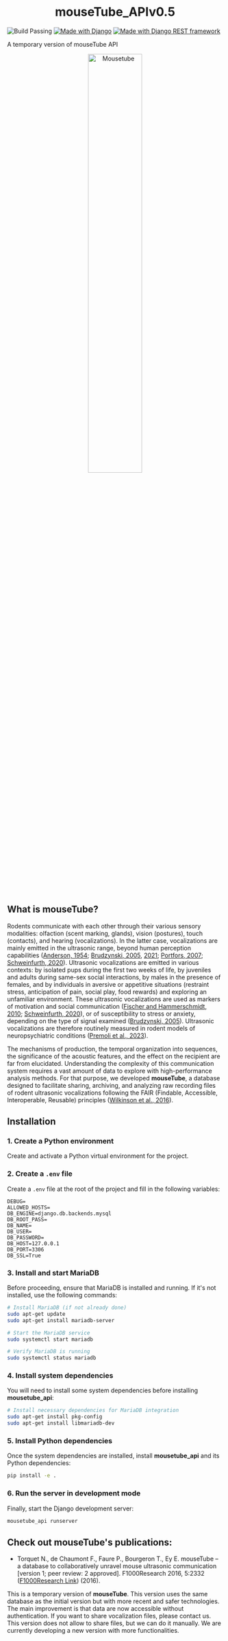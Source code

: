<h1 align="center">mouseTube_APIv0.5</h1>

![Build Passing](https://img.shields.io/github/actions/workflow/status/mouseTube/mousetube_APIv0.5/ci.yml?branch=ci_readme)
[![Made with Django](https://img.shields.io/badge/Made%20with-Django-blue)](https://www.djangoproject.com/)
[![Made with Django REST framework](https://img.shields.io/badge/Made%20with-Django%20REST%20framework-blue)](https://www.django-rest-framework.org/)

A temporary version of mouseTube API

<p align="center">
  <img src="https://mousetube.pasteur.fr/images/logo_mousetube_big.png" alt="Mousetube" width="50%">
</p>

## What is mouseTube?

Rodents communicate with each other through their various sensory modalities: olfaction (scent marking, glands), vision (postures), touch (contacts), and hearing (vocalizations). In the latter case, vocalizations are mainly emitted in the ultrasonic range, beyond human perception capabilities ([Anderson, 1954](https://doi.org/10.1126/science.119.3101.808); [Brudzynski, 2005](https://doi.org/10.1007/s10519-004-0858-3), [2021](https://doi.org/10.3390/brainsci11050605); [Portfors, 2007](https://www.metris.nl/media/documents/TypesandFunctionsofUSVinLabRatsandMice.pdf); [Schweinfurth, 2020](https://doi.org/10.7554/eLife.54020)).
Ultrasonic vocalizations are emitted in various contexts: by isolated pups during the first two weeks of life, by juveniles and adults during same-sex social interactions, by males in the presence of females, and by individuals in aversive or appetitive situations (restraint stress, anticipation of pain, social play, food rewards) and exploring an unfamiliar environment. These ultrasonic vocalizations are used as markers of motivation and social communication ([Fischer and Hammerschmidt, 2010](https://doi.org/10.1111/j.1601-183X.2010.00610.x); [Schweinfurth, 2020](https://doi.org/10.7554/eLife.54020)), or of susceptibility to stress or anxiety, depending on the type of signal examined ([Brudzynski, 2005](https://doi.org/10.1007/s10519-004-0858-3)).
Ultrasonic vocalizations are therefore routinely measured in rodent models of neuropsychiatric conditions ([Premoli et al., 2023](https://doi.org/10.1111/ejn.15957)).

The mechanisms of production, the temporal organization into sequences, the significance of the acoustic features, and the effect on the recipient are far from elucidated. Understanding the complexity of this communication system requires a vast amount of data to explore with high-performance analysis methods. For that purpose, we developed **mouseTube**, a database designed to facilitate sharing, archiving, and analyzing raw recording files of rodent ultrasonic vocalizations following the FAIR (Findable, Accessible, Interoperable, Reusable) principles ([Wilkinson et al., 2016](https://doi.org/10.1038/sdata.2016.18)).


## Installation

### 1. Create a Python environment

Create and activate a Python virtual environment for the project.

### 2. Create a `.env` file

Create a `.env` file at the root of the project and fill in the following variables:

```env
DEBUG=
ALLOWED_HOSTS=
DB_ENGINE=django.db.backends.mysql
DB_ROOT_PASS=
DB_NAME=
DB_USER=
DB_PASSWORD=
DB_HOST=127.0.0.1
DB_PORT=3306
DB_SSL=True
```

### 3. Install and start MariaDB

Before proceeding, ensure that MariaDB is installed and running. If it's not installed, use the following commands:

```bash
# Install MariaDB (if not already done)
sudo apt-get update
sudo apt-get install mariadb-server

# Start the MariaDB service
sudo systemctl start mariadb

# Verify MariaDB is running
sudo systemctl status mariadb
```

### 4. Install system dependencies

You will need to install some system dependencies before installing **mousetube_api**:

```bash
# Install necessary dependencies for MariaDB integration
sudo apt-get install pkg-config
sudo apt-get install libmariadb-dev
```

### 5. Install Python dependencies

Once the system dependencies are installed, install **mousetube_api** and its Python dependencies:

```bash
pip install -e .
```

### 6. Run the server in development mode

Finally, start the Django development server:

```bash
mousetube_api runserver
```

## Check out mouseTube's publications:

- Torquet N., de Chaumont F., Faure P., Bourgeron T., Ey E. mouseTube – a database to collaboratively unravel mouse ultrasonic communication [version 1; peer review: 2 approved]. F1000Research 2016, 5:2332 ([F1000Research Link](https://doi.org/10.12688/f1000research.9439.1)) (2016).

This is a temporary version of **mouseTube**.
This version uses the same database as the initial version but with more recent and safer technologies. The main improvement is that data are now accessible without authentication.
If you want to share vocalization files, please contact us. This version does not allow to share files, but we can do it manually.
We are currently developing a new version with more functionalities.